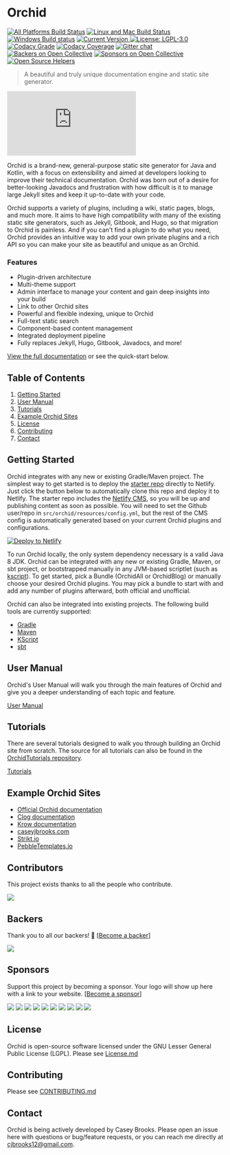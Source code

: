 
# Orchid

[![All Platforms Build Status](https://casey-brooks.visualstudio.com/Orchid/_apis/build/status/Orchid-Gradle-CI?branchName=dev "All Platforms Build Status")](https://casey-brooks.visualstudio.com/Orchid/_build/latest?definitionId=2?branchName=dev)
[![Linux and Mac Build Status](https://travis-ci.org/JavaEden/Orchid.svg?branch=dev "Linux and Mac Build Status")](https://travis-ci.org/JavaEden/Orchid)
[![Windows Build status](https://ci.appveyor.com/api/projects/status/0358qdkmfhbqedo1/branch/dev?svg=true "Windows Build status")](https://ci.appveyor.com/project/cjbrooks12/orchid/branch/dev)
[![Current Version](https://api.bintray.com/packages/javaeden/Orchid/OrchidCore/images/download.svg "Current Version") ](https://bintray.com/javaeden/Orchid/OrchidCore/_latestVersion)
[![License: LGPL-3.0](https://img.shields.io/badge/License-LGPL%20v3-blue.svg "Licensed under LGPL-3.0")](http://www.gnu.org/licenses/lgpl-3.0)
[![Codacy Grade](https://api.codacy.com/project/badge/Grade/8bca7e84b6094c03ae1316278cf63ae1 "Codacy Grade")](https://www.codacy.com/app/cjbrooks12/Orchid?utm_source=github.com&amp;utm_medium=referral&amp;utm_content=JavaEden/Orchid&amp;utm_campaign=Badge_Grade)
[![Codacy Coverage](https://api.codacy.com/project/badge/Coverage/8bca7e84b6094c03ae1316278cf63ae1 "Codacy Coverage")](https://www.codacy.com/app/cjbrooks12/Orchid?utm_source=github.com&utm_medium=referral&utm_content=JavaEden/Orchid&utm_campaign=Badge_Coverage)
[![Gitter chat](https://img.shields.io/gitter/room/nwjs/nw.js.svg "Gitter Chat")](https://gitter.im/JavaEden/Orchid)
[![Backers on Open Collective](https://opencollective.com/orchidssg/backers/badge.svg)](#backers) 
[![Sponsors on Open Collective](https://opencollective.com/orchidssg/sponsors/badge.svg)](#sponsors) 
[![Open Source Helpers](https://www.codetriage.com/javaeden/orchid/badges/users.svg)](https://www.codetriage.com/javaeden/orchid)

> A beautiful and truly unique documentation engine and static site generator.

![Example Orchid site](https://cdn.statically.io/screenshot/orchid.run)

Orchid is a brand-new, general-purpose static site generator for Java and Kotlin, with a focus on extensibility and 
aimed at developers looking to improve their technical documentation. Orchid was born out of a desire for better-looking 
Javadocs and frustration with how difficult is it to manage large Jekyll sites and keep it up-to-date with your code.

Orchid supports a variety of plugins, including a wiki, static pages, blogs, and much more. It aims to have high 
compatibility with many of the existing static site generators, such as Jekyll, Gitbook, and Hugo, so that migration to 
Orchid is painless. And if you can't find a plugin to do what you need, Orchid provides an intuitive way to add your own 
private plugins and a rich API so you can make your site as beautiful and unique as an Orchid.

### Features

- Plugin-driven architecture
- Multi-theme support
- Admin interface to manage your content and gain deep insights into your build
- Link to other Orchid sites
- Powerful and flexible indexing, unique to Orchid
- Full-text static search
- Component-based content management
- Integrated deployment pipeline
- Fully replaces Jekyll, Hugo, Gitbook, Javadocs, and more!

[View the full documentation](https://orchid.netlify.com) or see the quick-start below.

## Table of Contents

1. [Getting Started](#getting-started)
1. [User Manual](#user-manual)
1. [Tutorials](#tutorials)
1. [Example Orchid Sites](#example-orchid-sites)
1. [License](#license)
1. [Contributing](#contributing)
1. [Contact](#contact)

## Getting Started

Orchid integrates with any new or existing Gradle/Maven project. The simplest way to get started is to deploy the 
[starter repo](https://github.com/JavaEden/OrchidStarter) directly to Netlify. Just click the button below to 
automatically clone this repo and deploy it to Netlify. The starter repo includes the 
[Netlify CMS](https://www.netlifycms.org/), so you will be up and publishing content as soon as possible. You will need 
to set the Github user/repo in `src/orchid/resources/config.yml`, but the rest of the CMS config is automatically 
generated based on your current Orchid plugins and configurations. 

[![Deploy to Netlify](https://www.netlify.com/img/deploy/button.svg)](https://app.netlify.com/start/deploy?repository=https://github.com/JavaEden/OrchidStarter)

To run Orchid locally, the only system dependency necessary is a valid Java 8 JDK. Orchid can be integrated with any new
 or existing Gradle, Maven, or sbt project, or bootstrapped manually in any JVM-based scriptlet (such as 
[kscript](https://github.com/holgerbrandl/kscript)). To get started, pick a Bundle (OrchidAll or OrchidBlog) or manually 
choose your desired Orchid plugins. You may pick a bundle to start with and add any number of plugins afterward, both 
official and unofficial.

Orchid can also be integrated into existing projects. The following build tools are currently supported:

- [Gradle](https://orchid.netlify.com/wiki/user-manual/getting-started/quickstart#gradle)
- [Maven](https://orchid.netlify.com/wiki/user-manual/getting-started/quickstart#maven)
- [KScript](https://orchid.netlify.com/wiki/user-manual/getting-started/quickstart#kscript)
- [sbt](https://orchid.netlify.com/wiki/user-manual/getting-started/quickstart#sbt)

## User Manual

Orchid's User Manual will walk you through the main features of Orchid and give you a deeper understanding of each topic
and feature.

[User Manual](https://orchid.netlify.com/wiki/user-manual)

## Tutorials

There are several tutorials designed to walk you through building an Orchid site from scratch. The source for all 
tutorials can also be found in the [OrchidTutorials repository](https://github.com/JavaEden/OrchidTutorials).

[Tutorials](https://orchid.netlify.com/wiki/learn)

## Example Orchid Sites

* [Official Orchid documentation](https://orchid.netlify.com)
* [Clog documentation](https://javaeden.github.io/Clog/)
* [Krow documentation](https://javaeden.github.io/Krow/)
* [caseyjbrooks.com](https://www.caseyjbrooks.com/)
* [Strikt.io](https://strikt.io/)
* [PebbleTemplates.io](https://pebbletemplates.io/)

## Contributors

This project exists thanks to all the people who contribute. 

<a href="https://github.com/JavaEden/Orchid/graphs/contributors"><img src="https://opencollective.com/orchidssg/contributors.svg?width=890&button=false" /></a>

## Backers

Thank you to all our backers! 🙏 [[Become a backer](https://opencollective.com/orchidssg#backer)]

<a href="https://opencollective.com/orchidssg#backers" target="_blank"><img src="https://opencollective.com/orchidssg/backers.svg?width=890"></a>

## Sponsors

Support this project by becoming a sponsor. Your logo will show up here with a link to your website. [[Become a sponsor](https://opencollective.com/orchidssg#sponsor)]

<a href="https://opencollective.com/orchidssg/sponsor/0/website" target="_blank"><img src="https://opencollective.com/orchidssg/sponsor/0/avatar.svg"></a>
<a href="https://opencollective.com/orchidssg/sponsor/1/website" target="_blank"><img src="https://opencollective.com/orchidssg/sponsor/1/avatar.svg"></a>
<a href="https://opencollective.com/orchidssg/sponsor/2/website" target="_blank"><img src="https://opencollective.com/orchidssg/sponsor/2/avatar.svg"></a>
<a href="https://opencollective.com/orchidssg/sponsor/3/website" target="_blank"><img src="https://opencollective.com/orchidssg/sponsor/3/avatar.svg"></a>
<a href="https://opencollective.com/orchidssg/sponsor/4/website" target="_blank"><img src="https://opencollective.com/orchidssg/sponsor/4/avatar.svg"></a>
<a href="https://opencollective.com/orchidssg/sponsor/5/website" target="_blank"><img src="https://opencollective.com/orchidssg/sponsor/5/avatar.svg"></a>
<a href="https://opencollective.com/orchidssg/sponsor/6/website" target="_blank"><img src="https://opencollective.com/orchidssg/sponsor/6/avatar.svg"></a>
<a href="https://opencollective.com/orchidssg/sponsor/7/website" target="_blank"><img src="https://opencollective.com/orchidssg/sponsor/7/avatar.svg"></a>
<a href="https://opencollective.com/orchidssg/sponsor/8/website" target="_blank"><img src="https://opencollective.com/orchidssg/sponsor/8/avatar.svg"></a>
<a href="https://opencollective.com/orchidssg/sponsor/9/website" target="_blank"><img src="https://opencollective.com/orchidssg/sponsor/9/avatar.svg"></a>

## License

Orchid is open-source software licensed under the GNU Lesser General Public License (LGPL). Please see
[License.md](https://github.com/JavaEden/Orchid/blob/dev/License.md)

## Contributing

Please see [CONTRIBUTING.md](https://github.com/JavaEden/Orchid/blob/dev/.github/CONTRIBUTING.md)

## Contact

Orchid is being actively developed by Casey Brooks. Please open an issue here with questions or bug/feature requests, or
you can reach me directly at cjbrooks12@gmail.com.
